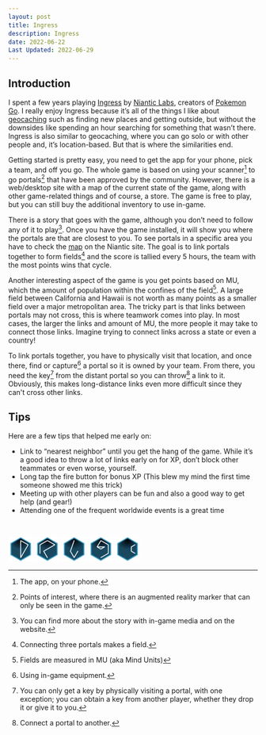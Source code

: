 ```yaml
---
layout: post
title: Ingress
description: Ingress
date: 2022-06-22
Last Updated: 2022-06-29
---
```

## Introduction

I spent a few years playing [Ingress](https://ingress.com/) by [Niantic Labs](https://nianticlabs.com/), creators of [Pokemon Go](https://pokemongolive.com/).  I really enjoy Ingress because it’s all of the things I like about [geocaching](/hobbies/geocaching) such as finding new places and getting outside, but without the downsides like spending an hour searching for something that wasn’t there.  Ingress is also similar to geocaching, where you can go solo or with other people and, it’s location-based.  But that is where the similarities end.

Getting started is pretty easy, you need to get the app for your phone, pick a team, and off you go.  The whole game is based on using your scanner[^1] to go portals[^2] that have been approved by the community.  However, there is a web/desktop site with a map of the current state of the game, along with other game-related things and of course, a store.  The game is free to play, but you can still buy the additional inventory to use in-game.  

There is a story that goes with the game, although you don’t need to follow any of it to play[^8].  Once you have the game installed, it will show you where the portals are that are closest to you.  To see portals in a specific area you have to check the [map](https://intel.ingress.com/intel) on the Niantic site.  The goal is to link portals together to form fields[^3] and the score is tallied every 5 hours, the team with the most points wins that cycle.   

Another interesting aspect of the game is you get points based on MU, which the amount of population within the confines of the field[^4].  A large field between California and Hawaii is not worth as many points as a smaller field over a major metropolitan area.  The tricky part is that links between portals may not cross, this is where teamwork comes into play. In most cases, the larger the links and amount of MU, the more people it may take to connect those links.  Imagine trying to connect links across a state or even a country!

To link portals together, you have to physically visit that location, and once there, find or capture[^7] a portal so it is owned by your team.  From there, you need the key[^5] from the distant portal so you can throw[^6] a link to it.  Obviously, this makes long-distance links even more difficult since they can't cross other links.

## Tips
Here are a few tips that helped me early on:

- Link to “nearest neighbor” until you get the hang of the game.  While it’s a good idea to throw a lot of links early on for XP, don’t block other teammates or even worse, yourself.
- Long tap the fire button for bonus XP (This blew my mind the first time someone showed me this trick)
- Meeting up with other players can be fun and also a good way to get help (and gear!)
- Attending one of the frequent worldwide events is a great time

<br>

![Ingress Glyph 1](/assets/images/In1.png)
![Ingress Glyph 2](/assets/images/In2.png)
![Ingress Glyph 3](/assets/images/In3.png)
![Ingress Glyph 4](/assets/images/In4.png)
![Ingress Glyph 5](/assets/images/In5.png)


[^1]: The app, on your phone.
[^2]: Points of interest, where there is an augmented reality marker that can only be seen in the game.
[^3]: Connecting three portals makes a field. 
[^4]: Fields are measured in MU (aka Mind Units)
[^5]: You can only get a key by physically visiting a portal, with one exception; you can obtain a key from another player, whether they drop it or give it to you.
[^6]: Connect a portal to another.
[^7]: Using in-game equipment.
[^8]: You can find more about the story with in-game media and on the website.

